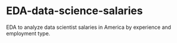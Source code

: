 # EDA-data-science-salaries
 EDA to analyze data scientist salaries in America by experience and employment type.

